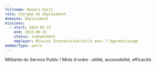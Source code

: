 ```yaml
---
fullname: Nouara Haifi
role: Chargée de déploiement
domaine: Déploiement
missions:
  - start: 2023-05-15
    end: 2023-08-15
    status: independent
    employer: Mission Interministérielle pour l'Apprentissage
memberType: autre
---
```


Militante du Service Public !
Mots d'ordre :  utilité, accessibilité, efficacité.
